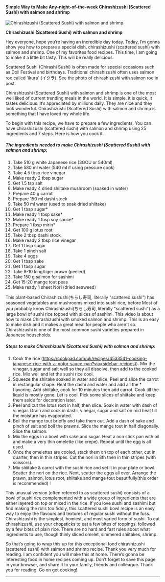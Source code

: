             

#### Simple Way to Make Any-night-of-the-week Chirashizushi (Scattered Sushi) with salmon and shrimp

![Chirashizushi (Scattered Sushi) with salmon and shrimp](https://img-global.cpcdn.com/recipes/2f77bd8c37ee304c/751x532cq70/chirashizushi-scattered-sushi-with-salmon-and-shrimp-recipe-main-photo.jpg)

**Chirashizushi (Scattered Sushi) with salmon and shrimp**

Hey everyone, hope you’re having an incredible day today. Today, I’m gonna show you how to prepare a special dish, chirashizushi (scattered sushi) with salmon and shrimp. One of my favorites food recipes. This time, I am going to make it a little bit tasty. This will be really delicious.

Scattered Sushi (Chirashi Sushi) is often made for special occasions such as Doll Festival and birthdays. Traditional chirashizushi often uses salmon roe called 'ikura' (イクラ). See the photo of chirashizushi with salmon roe in post.

Chirashizushi (Scattered Sushi) with salmon and shrimp is one of the most well liked of current trending meals in the world. It is simple, it is quick, it tastes delicious. It’s appreciated by millions daily. They are nice and they look wonderful. Chirashizushi (Scattered Sushi) with salmon and shrimp is something that I have loved my whole life.

To begin with this recipe, we have to prepare a few ingredients. You can have chirashizushi (scattered sushi) with salmon and shrimp using 25 ingredients and 7 steps. Here is how you cook it.

##### The ingredients needed to make Chirashizushi (Scattered Sushi) with salmon and shrimp:

1.  Take 510 g white Japanese rice (3GOU or 540ml)
2.  Take 580 ml water (540 ml if using pressure cook)
3.  Take 4.5 tbsp rice vinegar
4.  Make ready 2 tbsp sugar
5.  Get 1.5 tsp salt
6.  Make ready 4 dried shiitake mushroom (soaked in water)
7.  Prepare 40 g carrot
8.  Prepare 150 ml dashi stock
9.  Take 50 ml water (used to soak dried shiitake)
10.  Get 1 tbsp sugar\*
11.  Make ready 1 tbsp sake\*
12.  Make ready 1 tbsp soy sauce\*
13.  Prepare 1 tbsp mirin\*
14.  Get 100 g lotus root
15.  Take 2 tbsp dashi stock
16.  Make ready 2 tbsp rice vinegar
17.  Get 1 tbsp sugar
18.  Take 1 pinch salt
19.  Take 4 eggs
20.  Get 1 tbsp sake
21.  Get 1 tbsp sugar
22.  Take 8-10 king/tiger prawn (peeled)
23.  Take 150 g salmon for sashimi
24.  Get 15-20 mange tout peas
25.  Make ready 1 sheet Nori (dried seaweed)

This plant-based Chirashizushi(ちらし寿司, literally "scattered sushi") has seasoned vegetables and mushrooms mixed into sushi rice, before Most of you probably know Chirashizushi(ちらし寿司, literally "scattered sushi") as a large bowl of sushi rice topped with slices of sashimi. This video is about how to make Chirashizushi with smoked salmon and shrimp. This is an easy to make dish and it makes a great meal for people who aren't so. Chirashizushi is one of the most common sushi varieties prepared in Japanese households.

##### Steps to make Chirashizushi (Scattered Sushi) with salmon and shrimp:

1.  Cook the rice ([https://cookpad.com/uk/recipes/4533541-cooking-japanese-rice-with-a-potor-sauce-pan?via=sidebar-recipes)](https://cookpad.com/uk/recipes/4533541-cooking-japanese-rice-with-a-potor-sauce-pan?via=sidebar-recipes)). Mix the vinegar, sugar and salt well so they all dissolve, then add to the cooked rice. Mix well and let the sushi rice cool.
2.  Squeeze the shiitake soaked in water and slice. Peel and slice the carrot in rectangular shape. Heat the dashi and water and add all the \* flavoring. Add shiitake, cook for 10 minutes then add carrot. Cook till the liquid is mostly gone. Let is cool. Pick some slices of shiitake and keep them aside for decoration later.
3.  Peel and cut the lotus root in half, then slice. Soak in water with dash of vinegar. Drain and cook in dashi, vinegar, sugar and salt on mid heat till the moisture has evaporated.
4.  Boil the mange tout briefly and take them out. Add a dash of sake and pinch of salt and boil the prawns. Slice the mange tout in half diagonally. Slice the salmon.
5.  Mix the eggs in a bowl with sake and sugar. Heat a non stick pan with oil and make a very thin omelette (like crepe). Repeat until the egg is all used.
6.  Once the omelettes are cooled, stack them on top of each other, cut in quarter, then in thin stripes. Cut the nori in 8th then in thin stripes (with scissors).
7.  Mix shiitake & carrot with the sushi rice and set it in your plate or bowl. Scatter the nori on the rice. Next, scatter the eggs all over. Arrange the prawn, salmon, lotus root, shiitake and mange tout beautifully(this order is recommended) !

This unusual version (often referred to as scattered sushi) consists of a bowl of sushi rice complemented with a wide group of ingredients that are either layered on top or mixed in the rice. If you love sushi and sashimi but find making the rolls too fiddly, this scattered sushi bowl recipe is an easy way to enjoy the flavours and textures of regular sushi without the fuss. Chirashizushi is the simplest, homiest, and most varied form of sushi. To eat chirashizushi, use your chopsticks to eat a few bites of toppings, followed by a few bites of plain rice. There are no hard and fast rules about what ingredients to use, though thinly sliced omelet, simmered shiitakes, shrimp.

So that’s going to wrap this up for this exceptional food chirashizushi (scattered sushi) with salmon and shrimp recipe. Thank you very much for reading. I am confident you will make this at home. There’s gonna be interesting food in home recipes coming up. Don’t forget to save this page in your browser, and share it to your family, friends and colleague. Thank you for reading. Go on get cooking!

* * *